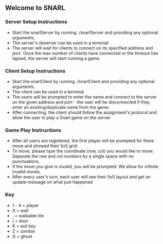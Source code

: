 ## Welcome to SNARL  
### Server Setup Instructions
-   Start the snarlServer by running ./snarlServer and providing any optional arguments.
-   The server's observer can be used in a terminal    
-   The server will wait for clients to connect on its specified address and port. Once the max number of 
    clients have connected or the timeout has lapsed, the server will start running a game.

### Client Setup Instructions
-   Start the snarlClient by running ./snarlClient and providing any optional arguments.
-   The client can be used in a terminal    
-   The users will be prompted to enter the name and connect to the server on the given address and port
        - the user will be disconnected if they enter an existing/duplicate name from the game
-   After connecting, the client should follow the assignment's protocol and allow the user to play a 
    Snarl game on the server
    
### Game Play Instructions

- After all users are registered, the first player will be prompted for there move and showed their 5x5
  grid.
- To move, please type the coordinate (row, col) you would like to move. Separate the row and col 
  numbers by a single space with no punctuations.
- If the move you give is invalid, you will be prompted. We allow for infinite invalid moves.  
- After every user's turn, each user will see their 5x5 layout and get an update message on what just 
happened
  
          
### Key
-   1 - 4 = player
-   X = wall
-   . = walkable tile
-   | = door
-   K = exit key
-   Z = zombie
-   G = ghost
